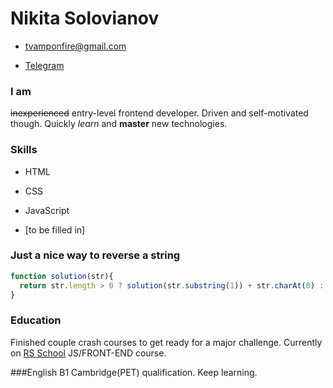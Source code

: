 # Nikita Solovianov
* [tvamponfire@gmail.com](mailto:tvamponfire@gmail.com)

* [Telegram](https://t.me/pugetsound) 

### I am 
~~inexperienced~~ entry-level frontend developer. Driven and self-motivated though.
Quickly *learn* and **master** new technologies.

### Skills
* HTML

* CSS

* JavaScript

* [to be filled in]

### Just a nice way to reverse a string
```javascript
function solution(str){
  return str.length > 0 ? solution(str.substring(1)) + str.charAt(0) : '';
}
```

### Education

Finished couple crash courses to get ready for a major challenge.
Currently on [RS School](https://rs.school/) JS/FRONT-END course.

###English 
B1 Cambridge(PET) qualification. Keep learning.
